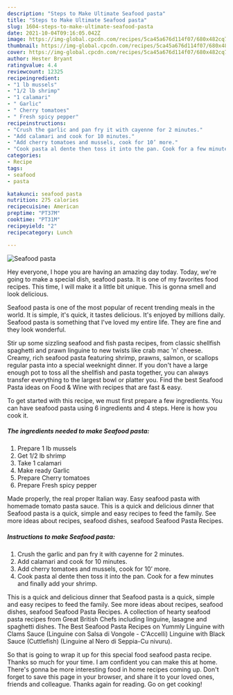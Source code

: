 ```yaml
---
description: "Steps to Make Ultimate Seafood pasta"
title: "Steps to Make Ultimate Seafood pasta"
slug: 1604-steps-to-make-ultimate-seafood-pasta
date: 2021-10-04T09:16:05.042Z
image: https://img-global.cpcdn.com/recipes/5ca45a676d114f07/680x482cq70/seafood-pasta-recipe-main-photo.jpg
thumbnail: https://img-global.cpcdn.com/recipes/5ca45a676d114f07/680x482cq70/seafood-pasta-recipe-main-photo.jpg
cover: https://img-global.cpcdn.com/recipes/5ca45a676d114f07/680x482cq70/seafood-pasta-recipe-main-photo.jpg
author: Hester Bryant
ratingvalue: 4.4
reviewcount: 12325
recipeingredient:
- "1 lb mussels"
- "1/2 lb shrimp"
- "1 calamari"
- " Garlic"
- " Cherry tomatoes"
- " Fresh spicy pepper"
recipeinstructions:
- "Crush the garlic and pan fry it with cayenne for 2 minutes."
- "Add calamari and cook for 10 minutes."
- "Add cherry tomatoes and mussels, cook for 10’ more."
- "Cook pasta al dente then toss it into the pan. Cook for a few minutes and finally add your shrimp."
categories:
- Recipe
tags:
- seafood
- pasta

katakunci: seafood pasta 
nutrition: 275 calories
recipecuisine: American
preptime: "PT37M"
cooktime: "PT31M"
recipeyield: "2"
recipecategory: Lunch

---
```



![Seafood pasta](https://img-global.cpcdn.com/recipes/5ca45a676d114f07/680x482cq70/seafood-pasta-recipe-main-photo.jpg)

Hey everyone, I hope you are having an amazing day today. Today, we're going to make a special dish, seafood pasta. It is one of my favorites food recipes. This time, I will make it a little bit unique. This is gonna smell and look delicious.

Seafood pasta is one of the most popular of recent trending meals in the world. It is simple, it's quick, it tastes delicious. It's enjoyed by millions daily. Seafood pasta is something that I've loved my entire life. They are fine and they look wonderful.

Stir up some sizzling seafood and fish pasta recipes, from classic shellfish spaghetti and prawn linguine to new twists like crab mac &#39;n&#39; cheese. Creamy, rich seafood pasta featuring shrimp, prawns, salmon, or scallops regular pasta into a special weeknight dinner. If you don&#39;t have a large enough pot to toss all the shellfish and pasta together, you can always transfer everything to the largest bowl or platter you. Find the best Seafood Pasta ideas on Food &amp; Wine with recipes that are fast &amp; easy.


To get started with this recipe, we must first prepare a few ingredients. You can have seafood pasta using 6 ingredients and 4 steps. Here is how you cook it.

<!--inarticleads1-->

##### The ingredients needed to make Seafood pasta:

1. Prepare 1 lb mussels
1. Get 1/2 lb shrimp
1. Take 1 calamari
1. Make ready  Garlic
1. Prepare  Cherry tomatoes
1. Prepare  Fresh spicy pepper


Made properly, the real proper Italian way. Easy seafood pasta with homemade tomato pasta sauce. This is a quick and delicious dinner that Seafood pasta is a quick, simple and easy recipes to feed the family. See more ideas about recipes, seafood dishes, seafood Seafood Pasta Recipes. 

<!--inarticleads2-->

##### Instructions to make Seafood pasta:

1. Crush the garlic and pan fry it with cayenne for 2 minutes.
1. Add calamari and cook for 10 minutes.
1. Add cherry tomatoes and mussels, cook for 10’ more.
1. Cook pasta al dente then toss it into the pan. Cook for a few minutes and finally add your shrimp.


This is a quick and delicious dinner that Seafood pasta is a quick, simple and easy recipes to feed the family. See more ideas about recipes, seafood dishes, seafood Seafood Pasta Recipes. A collection of hearty seafood pasta recipes from Great British Chefs including linguine, lasagne and spaghetti dishes. The Best Seafood Pasta Recipes on Yummly Linguine with Clams Sauce (Linguine con Salsa di Vongole - C&#39;Accelli) Linguine with Black Sauce (Cuttlefish) (Linguine al Nero di Seppia-Cu nivuru). 

So that is going to wrap it up for this special food seafood pasta recipe. Thanks so much for your time. I am confident you can make this at home. There's gonna be more interesting food in home recipes coming up. Don't forget to save this page in your browser, and share it to your loved ones, friends and colleague. Thanks again for reading. Go on get cooking!
